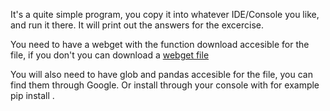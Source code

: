 It's a quite simple program, you copy it into whatever IDE/Console you like, and run it there. 
It will print out the answers for the excercise. 

You need to have a webget with the function download accesible for the file, if you don't you can download a [webget file](https://raw.githubusercontent.com/PatrickFenger/pythonAssignments/master/Assignment_1/webget.py)

You will also need to have glob and pandas accesible for the file, you can find them through Google. 
Or install through your console with for example pip install . 
